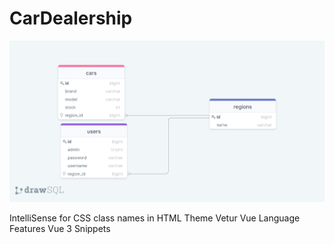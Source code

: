 # CarDealership

![Schema](/Files/database-schema.png)

IntelliSense for CSS class names in HTML
Theme
Vetur
Vue Language Features
Vue 3 Snippets